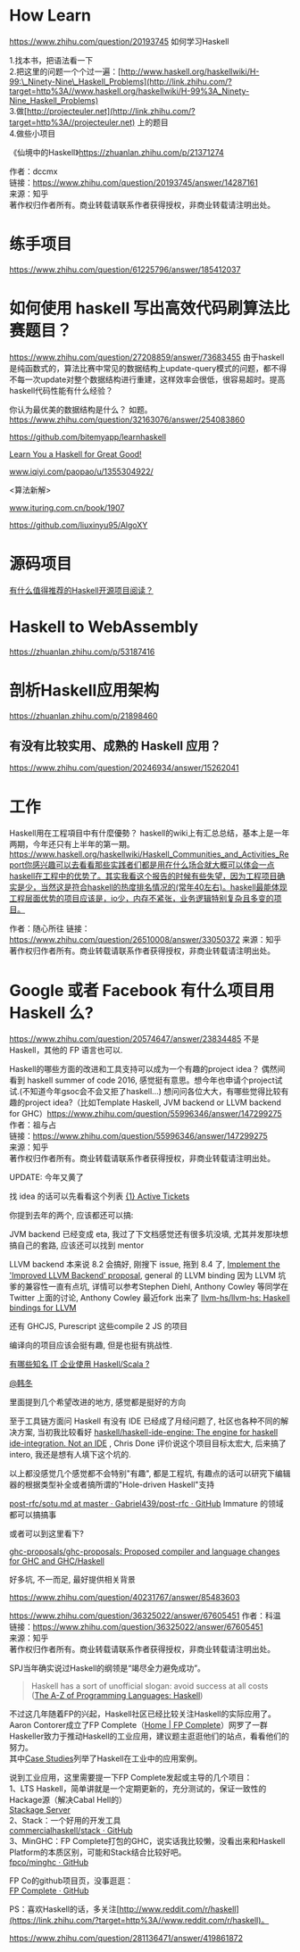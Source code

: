 # How Learn
https://www.zhihu.com/question/20193745 如何学习Haskell


1.找本书，把语法看一下  
2.把这里的问题一个个过一遍：[http://www.haskell.org/haskellwiki/H-99:\_Ninety-Nine\_Haskell_Problems](http://link.zhihu.com/?target=http%3A//www.haskell.org/haskellwiki/H-99%3A_Ninety-Nine_Haskell_Problems)  
3.做[http://projecteuler.net](http://link.zhihu.com/?target=http%3A//projecteuler.net) 上的题目  
4.做些小项目

  《仙境中的Haskell》https://zhuanlan.zhihu.com/p/21371274
  
作者：dccmx  
链接：https://www.zhihu.com/question/20193745/answer/14287161  
来源：知乎  
著作权归作者所有。商业转载请联系作者获得授权，非商业转载请注明出处。


# 练手项目
https://www.zhihu.com/question/61225796/answer/185412037












# 如何使用 haskell 写出高效代码刷算法比赛题目？
https://www.zhihu.com/question/27208859/answer/73683455
由于haskell是纯函数式的，算法比赛中常见的数据结构上update-query模式的问题，都不得不每一次update对整个数据结构进行重建，这样效率会很低，很容易超时。提高haskell代码性能有什么经验？


你认为最优美的数据结构是什么？
如题。https://www.zhihu.com/question/32163076/answer/254083860

https://github.com/bitemyapp/learnhaskell

[Learn You a Haskell for Great Good!](http://learnyouahaskell.com/chapters)

www.iqiyi.com/paopao/u/1355304922/

<算法新解>

www.ituring.com.cn/book/1907

https://github.com/liuxinyu95/AlgoXY






# 源码项目

[有什么值得推荐的Haskell开源项目阅读？](https://www.zhihu.com/question/26875812/answer/34703146)







# Haskell to WebAssembly
https://zhuanlan.zhihu.com/p/53187416





# 剖析Haskell应用架构

https://zhuanlan.zhihu.com/p/21898460
## 有没有比较实用、成熟的 Haskell 应用？

https://www.zhihu.com/question/20246934/answer/15262041

# 工作
Haskell用在工程項目中有什麼優勢？
haskell的wiki上有汇总总结，基本上是一年两期，今年还只有上半年的第一期。https://www.haskell.org/haskellwiki/Haskell_Communities_and_Activities_Report你感兴趣可以去看看那些实践者们都是用在什么场合就大概可以体会一点haskell在工程中的优势了。其实我看这个报告的时候有些失望，因为工程项目确实是少，当然这是符合haskell的热度排名情况的(常年40左右)。haskell最能体现工程层面优势的项目应该是，io少，内存不紧张，业务逻辑特别复杂且多变的项目。

作者：随心所往
链接：https://www.zhihu.com/question/26510008/answer/33050372
来源：知乎
著作权归作者所有。商业转载请联系作者获得授权，非商业转载请注明出处。



# Google 或者 Facebook 有什么项目用 Haskell 么?
https://www.zhihu.com/question/20574647/answer/23834485
不是 Haskell，其他的 FP 语言也可以.


Haskell的哪些方面的改进和工具支持可以成为一个有趣的project idea？
偶然间看到 haskell summer of code 2016, 感觉挺有意思。想今年也申请个project试试.(不知道今年gsoc会不会又拒了haskell...) 想问问各位大大，有哪些觉得比较有趣的project idea?（比如Template Haskell, JVM backend or LLVM backend for GHC）https://www.zhihu.com/question/55996346/answer/147299275
作者：祖与占  
链接：https://www.zhihu.com/question/55996346/answer/147299275  
来源：知乎  
著作权归作者所有。商业转载请联系作者获得授权，非商业转载请注明出处。  
  

UPDATE: 今年又黄了

找 idea 的话可以先看看这个列表 [{1} Active Tickets](https://link.zhihu.com/?target=https%3A//ghc.haskell.org/trac/summer-of-code/report/1)

你提到去年的两个, 应该都还可以搞:

JVM backend 已经变成 eta, 我过了下文档感觉还有很多坑没填, 尤其并发那块想搞自己的套路, 应该还可以找到 mentor

LLVM backend 本来说 8.2 会搞好, 刚搜下 issue, 拖到 8.4 了, [Implement the &#x27;Improved LLVM Backend&#x27; proposal](https://link.zhihu.com/?target=https%3A//ghc.haskell.org/trac/ghc/ticket/10074%3Fcversion%3D0%26cnum_hist%3D4), general 的 LLVM binding 因为 LLVM 坑爹的兼容性一直有点坑, 详情可以参考Stephen Diehl, Anthony Cowley 等同学在 Twitter 上面的讨论, Anthony Cowley 最近fork 出来了 [llvm-hs/llvm-hs: Haskell bindings for LLVM](https://link.zhihu.com/?target=https%3A//github.com/llvm-hs/llvm-hs)

还有 GHCJS, Purescript 这些compile 2 JS 的项目

编译向的项目应该会挺有趣, 但是也挺有挑战性.

[有哪些知名 IT 企业使用 Haskell/Scala ?](https://www.zhihu.com/question/54095611/answer/137911398)

[@韩冬](//www.zhihu.com/people/73c168246af1fab79b28736c311466e1)

里面提到几个希望改进的地方, 感觉都是挺好的方向

至于工具链方面问 Haskell 有没有 IDE 已经成了月经问题了, 社区也各种不同的解决方案, 当初我比较看好 [haskell/haskell-ide-engine: The engine for haskell ide-integration. Not an IDE](https://link.zhihu.com/?target=https%3A//github.com/haskell/haskell-ide-engine) , Chris Done 评价说这个项目目标太宏大, 后来搞了 intero, 我还是想有人填下这个坑的.

以上都没感觉几个感觉都不会特别"有趣", 都是工程坑, 有趣点的话可以研究下编辑器的根据类型补全或者搞所谓的"Hole-driven Haskell"支持

[post-rfc/sotu.md at master · Gabriel439/post-rfc · GitHub](https://link.zhihu.com/?target=https%3A//github.com/Gabriel439/post-rfc/blob/master/sotu.md) Immature 的领域都可以搞搞事

或者可以到这里看下?

[ghc-proposals/ghc-proposals: Proposed compiler and language changes for GHC and GHC/Haskell](https://link.zhihu.com/?target=https%3A//github.com/ghc-proposals/ghc-proposals)

好多坑, 不一而足, 最好提供相关背景


















https://www.zhihu.com/question/40231767/answer/85483603

https://www.zhihu.com/question/36325022/answer/67605451
作者：科温  
链接：https://www.zhihu.com/question/36325022/answer/67605451  
来源：知乎  
著作权归作者所有。商业转载请联系作者获得授权，非商业转载请注明出处。  
  

SPJ当年确实说过Haskell的纲领是“竭尽全力避免成功”。  

> Haskell has a sort of unofficial slogan: avoid success at all costs  
> ([The A-Z of Programming Languages: Haskell](https://link.zhihu.com/?target=http%3A//www.computerworld.com.au/article/261007/a-z_programming_languages_haskell/%3Fpp%3D10))

不过这几年随着FP的兴起，Haskell社区已经比较关注Haskell的实际应用了。  
Aaron Contorer成立了FP Complete（[Home | FP Complete](https://link.zhihu.com/?target=https%3A//www.fpcomplete.com/)）网罗了一群Haskeller致力于推动Haskell的工业应用，建议题主逛逛他们的站点，看看他们的努力。  
其中[Case Studies](https://link.zhihu.com/?target=https%3A//www.fpcomplete.com/business/resources/case-studies/)列举了Haskell在工业中的应用案例。

说到工业应用，这里需要提一下FP Complete发起或主导的几个项目：  
1、LTS Haskell，简单讲就是一个定期更新的，充分测试的，保证一致性的Hackage源（解决Cabal Hell的）  
[Stackage Server](https://link.zhihu.com/?target=https%3A//www.stackage.org/)  
2、Stack：一个好用的开发工具  
[commercialhaskell/stack · GitHub](https://link.zhihu.com/?target=https%3A//github.com/commercialhaskell/stack)  
3、MinGHC：FP Complete打包的GHC，说实话我比较懒，没看出来和Haskell Platform的本质区别，可能和Stack结合比较好吧。  
[fpco/minghc · GitHub](https://link.zhihu.com/?target=https%3A//github.com/fpco/minghc)

FP Co的github项目页，没事逛逛：  
[FP Complete · GitHub](https://link.zhihu.com/?target=https%3A//github.com/fpco)

PS：喜欢Haskell的话，多关注[http://www.reddit.com/r/haskell](https://link.zhihu.com/?target=http%3A//www.reddit.com/r/haskell)。



https://www.zhihu.com/question/281136471/answer/419861872
































































































































